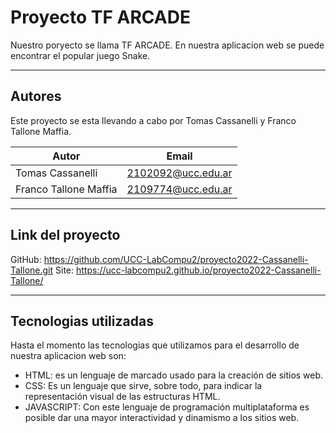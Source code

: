 # Proyecto TF ARCADE

Nuestro poryecto se llama TF ARCADE. En nuestra aplicacion web se puede encontrar el popular juego Snake.
***
## Autores

 Este proyecto se esta llevando a cabo por Tomas Cassanelli y Franco Tallone Maffia.


| Autor | Email | 
|-------|-------|
|Tomas Cassanelli|2102092@ucc.edu.ar|
|Franco Tallone Maffia|2109774@ucc.edu.ar|
***
## Link del proyecto
GitHub: https://github.com/UCC-LabCompu2/proyecto2022-Cassanelli-Tallone.git
Site: https://ucc-labcompu2.github.io/proyecto2022-Cassanelli-Tallone/
***
 ## Tecnologias utilizadas
 
 Hasta el momento las tecnologias que utilizamos para el desarrollo de nuestra aplicacion web son:

 * HTML: es un lenguaje de marcado usado para la creación de sitios web.
 * CSS: Es un lenguaje que sirve, sobre todo, para indicar la representación visual de las estructuras HTML.
 * JAVASCRIPT: Con este lenguaje de programación multiplataforma es posible dar una mayor interactividad y dinamismo a los sitios web.






<!-- ## Requisitos del Segundo Parcial

### Sobre el proyecto general
- [ ] Todas las correcciones y mejoras solicitadas durante el primer parcial deben estar corregidas.
- [ ] No debe haber errores presentes en el código (realizar Code > Inspect Code para verificar que no haya errores)
- [ ] No debe haber errores JavaScripts presentes. (ver con F12 si hay errores)

### Sobre la funcionalidad JavaScript
Se debe agregar funcionalidad Js a la página HTML+CSS desarrollada
- [ ] Una función que compruebe si los valores ingresados son correctos, y si no lo son, que le indique al usuario por un alert, y que blanquee el contenido del campo.
- [ ] Una función que calcule algo en base a los valores ingresados por el usuario en los inputs.
- [ ] Una función que realice un dibujo sobre un canvas (debe ser representativo y acorde a los valores ingreados).

### Sobre la documentación
- [ ] TODAS las funciones javaScript deben estar comentadas adecuadamente. [JsDoc](https://jsdoc.app/about-getting-started.html)
   ```/**
     * Descripción de que hace la función
     * @method Nombre de la función
     * @param {string} ParámetroA - Explicación de que valor almacena ParámetroA
     * @param {number} ParámetroB - Explicación de que valor almacena ParámetroB
     * @return Valor que retorna
     */
   ```
   
### Sobre las correcciones
* Se corregirá el proyecto con el último commit realizado en Github hasta las 23:59 del día anterior a la fecha de entrega
* Las notas serán de manera logarítmica: (Por ejemplo 60% 4; 70% 5,5; 80% 7; 90% 8,5)
* Las sugerencias sobre el HTML y CSS realizadas en el anterior parcial dejen ser corregidas.

   
## Requisitos del FINAL
- [ ] Todas las correcciones y mejoras solicitadas durante el primer y segundo parcial deben estar corregidas.
- [ ] No debe haber errores presentes en el código (realizar Code > Inspect Code para verificar que no haya errores)
- [ ] No debe haber errores JavaScript presentes (F12 > Consola)
- [ ] Debe cumplir con TODOS los requisitos del 1er y 2do Parcial (si se agrego código nuevo en Js, se debe documentar, si hay nuevos inputs de html deben contener su label, etc)
- [ ] El Canvas debe poseer animación con setInterval() o requestAnimationFrame()
- [ ] El cálculo del ejercicio de física/etc debe ser el correcto, independientemente de los valores ingresados. -->